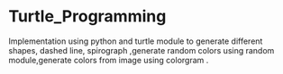 # Turtle_Programming

Implementation using  python and turtle module to generate different shapes, dashed line, spirograph ,generate random colors using random module,generate colors from image using colorgram .
